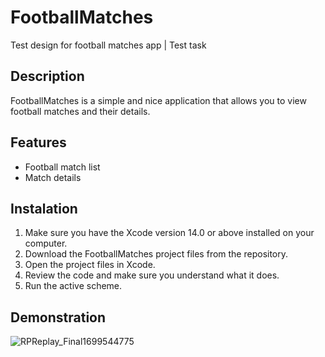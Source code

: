 # FootballMatches

Test design for football matches app | Test task

## Description

FootballMatches is a simple and nice application that allows you to view football matches and their details.

## Features

- Football match list
- Match details


## Instalation

1. Make sure you have the Xcode version 14.0 or above installed on your computer.
2. Download the FootballMatches project files from the repository.
3. Open the project files in Xcode.
6. Review the code and make sure you understand what it does.
7. Run the active scheme.

## Demonstration
![RPReplay_Final1699544775](https://github.com/klimentiuss/FootballMatches/assets/86960148/75cf0dba-5f85-4c1c-bb67-f554f29a0ff4)

